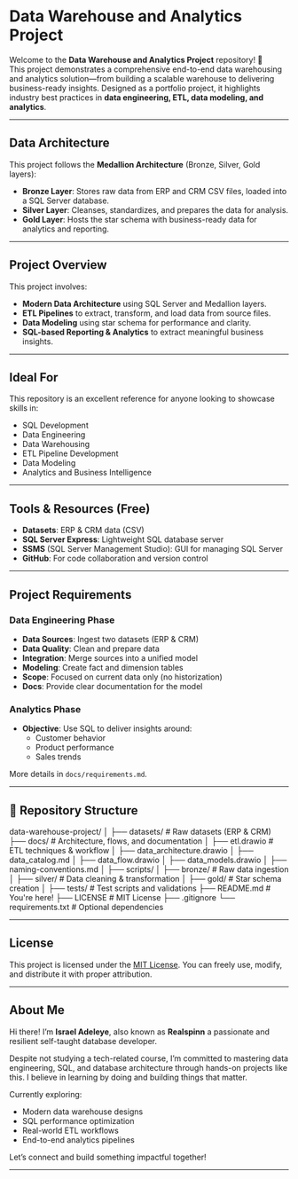 # Data Warehouse and Analytics Project

Welcome to the **Data Warehouse and Analytics Project** repository! 🚀  
This project demonstrates a comprehensive end-to-end data warehousing and analytics solution—from building a scalable warehouse to delivering business-ready insights. Designed as a portfolio project, it highlights industry best practices in **data engineering, ETL, data modeling, and analytics**.

---

## Data Architecture

This project follows the **Medallion Architecture** (Bronze, Silver, Gold layers):

- **Bronze Layer**: Stores raw data from ERP and CRM CSV files, loaded into a SQL Server database.
- **Silver Layer**: Cleanses, standardizes, and prepares the data for analysis.
- **Gold Layer**: Hosts the star schema with business-ready data for analytics and reporting.

---

## Project Overview

This project involves:

- **Modern Data Architecture** using SQL Server and Medallion layers.
- **ETL Pipelines** to extract, transform, and load data from source files.
- **Data Modeling** using star schema for performance and clarity.
- **SQL-based Reporting & Analytics** to extract meaningful business insights.

---

## Ideal For

This repository is an excellent reference for anyone looking to showcase skills in:

- SQL Development  
- Data Engineering  
- Data Warehousing  
- ETL Pipeline Development  
- Data Modeling  
- Analytics and Business Intelligence  

---

## Tools & Resources (Free)

- **Datasets**: ERP & CRM data (CSV)
- **SQL Server Express**: Lightweight SQL database server
- **SSMS** (SQL Server Management Studio): GUI for managing SQL Server
- **GitHub**: For code collaboration and version control

---

## Project Requirements

### Data Engineering Phase
- **Data Sources**: Ingest two datasets (ERP & CRM)
- **Data Quality**: Clean and prepare data
- **Integration**: Merge sources into a unified model
- **Modeling**: Create fact and dimension tables
- **Scope**: Focused on current data only (no historization)
- **Docs**: Provide clear documentation for the model

### Analytics Phase
- **Objective**: Use SQL to deliver insights around:
  - Customer behavior  
  - Product performance  
  - Sales trends  

More details in `docs/requirements.md`.

---

## 📂 Repository Structure
data-warehouse-project/
│
├── datasets/ # Raw datasets (ERP & CRM)
├── docs/ # Architecture, flows, and documentation
│ ├── etl.drawio # ETL techniques & workflow
│ ├── data_architecture.drawio
│ ├── data_catalog.md
│ ├── data_flow.drawio
│ ├── data_models.drawio
│ ├── naming-conventions.md
│
├── scripts/
│ ├── bronze/ # Raw data ingestion
│ ├── silver/ # Data cleaning & transformation
│ ├── gold/ # Star schema creation
│
├── tests/ # Test scripts and validations
├── README.md # You're here!
├── LICENSE # MIT License
├── .gitignore
└── requirements.txt # Optional dependencies

---

## License

This project is licensed under the [MIT License](LICENSE). You can freely use, modify, and distribute it with proper attribution.

---

## About Me

Hi there! I’m **Israel Adeleye**, also known as **Realspinn** a passionate and resilient self-taught database developer.

Despite not studying a tech-related course, I’m committed to mastering data engineering, SQL, and database architecture through hands-on projects like this. I believe in learning by doing and building things that matter.

Currently exploring:
- Modern data warehouse designs  
- SQL performance optimization  
- Real-world ETL workflows  
- End-to-end analytics pipelines  

Let’s connect and build something impactful together!

---



